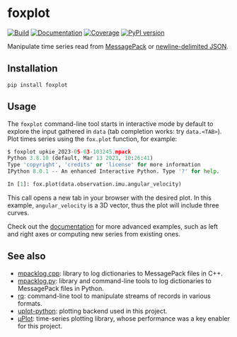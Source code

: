 # foxplot

[![Build](https://img.shields.io/github/actions/workflow/status/stephane-caron/foxplot/ci.yml?branch=main)](https://github.com/stephane-caron/foxplot/actions)
[![Documentation](https://img.shields.io/github/actions/workflow/status/stephane-caron/foxplot/docs.yml?branch=main&label=docs)](https://stephane-caron.github.io/foxplot/)
[![Coverage](https://coveralls.io/repos/github/stephane-caron/foxplot/badge.svg?branch=main)](https://coveralls.io/github/stephane-caron/foxplot?branch=main)
[![PyPI version](https://img.shields.io/pypi/v/foxplot)](https://pypi.org/project/foxplot/)

Manipulate time series read from [MessagePack](https://msgpack.org/) or [newline-delimited JSON](https://en.wikipedia.org/wiki/JSON_streaming#Newline-delimited-JSON).

## Installation

```console
pip install foxplot
```

## Usage

The `foxplot` command-line tool starts in interactive mode by default to explore the input gathered in `data` (tab completion works: try `data.<TAB>`). Plot times series using the `fox.plot` function, for example:

```python
$ foxplot upkie_2023-05-03-103245.mpack
Python 3.8.10 (default, Mar 13 2023, 10:26:41)
Type 'copyright', 'credits' or 'license' for more information
IPython 8.0.1 -- An enhanced Interactive Python. Type '?' for help.

In [1]: fox.plot(data.observation.imu.angular_velocity)
```

This call opens a new tab in your browser with the desired plot. In this example, `angular_velocity` is a 3D vector, thus the plot will include three curves.

Check out the [documentation](https://stephane-caron.github.io/foxplot/) for more advanced examples, such as left and right axes or computing new series from existing ones.

## See also

- [mpacklog.cpp](https://github.com/upkie/mpacklog.cpp): library to log dictionaries to MessagePack files in C++.
- [mpacklog.py](https://github.com/stephane-caron/mpacklog.py): library and command-line tools to log dictionaries to MessagePack files in Python.
- [rq](https://github.com/dflemstr/rq/): command-line tool to manipulate streams of records in various formats.
- [uplot-python](https://github.com/stephane-caron/uplot-python): plotting backend used in this project.
- [µPlot](https://github.com/leeoniya/uPlot): time-series plotting library, whose performance was a key enabler for this project.
